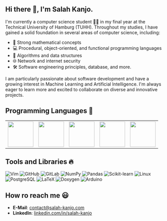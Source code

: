## Hi there 👋, I'm Salah Kanjo.

I'm currently a computer science student :student: in my final year at the Technical University of Hamburg (TUHH). Throughout my studies, I have gained a solid foundation in several areas of computer science, including:

  - :triangular_ruler: Strong mathematical concepts 
  - :computer: Procedural, object-oriented, and functional programming languages
  - :1234: Algorithms and data structures
  - :globe_with_meridians: Network and internet security
  - :hammer_and_wrench: Software engineering principles, database, and more.

I am particularly passionate about software development and have a growing interest in Machine Learning and Artificial Intelligence. I'm always eager to learn more and excited to collaborate on diverse and innovative projects.
<br>
## Programming Languages 🚀
<table>
  <tr>
    <td><img src="https://cdn.jsdelivr.net/gh/devicons/devicon/icons/c/c-original.svg" width="80" height="80"/></td>
    <td><img src="https://cdn.jsdelivr.net/gh/devicons/devicon/icons/cplusplus/cplusplus-original.svg" width="80" height="80"/></td>
    <td><img src="https://cdn.jsdelivr.net/gh/devicons/devicon/icons/python/python-original.svg" width="80" height="80"/></td>
    <td><img src="https://cdn.jsdelivr.net/gh/devicons/devicon/icons/haskell/haskell-original.svg" width="80" height="80"/></td>
    <td><img src="https://cdn.jsdelivr.net/gh/devicons/devicon/icons/r/r-original.svg" width="80" height="80"/></td>
  </tr>
</table>

## Tools and Libraries 🔥
![Vim](https://img.shields.io/badge/-Vim-019733?style=flat&logo=vim&logoColor=white)
![GitHub](https://img.shields.io/badge/-GitHub-181717?style=flat&logo=github)
![GitLab](https://img.shields.io/badge/-GitLab-FC6D26?style=flat&logo=gitlab&logoColor=white)
![NumPy](https://img.shields.io/badge/-NumPy-013243?style=flat&logo=numpy&logoColor=white)
![Pandas](https://img.shields.io/badge/-Pandas-150458?style=flat&logo=pandas&logoColor=white)
![Scikit-learn](https://img.shields.io/badge/-Scikit--learn-F7931E?style=flat&logo=scikit-learn&logoColor=white)
![Linux](https://img.shields.io/badge/-Linux-FCC624?style=flat&logo=linux&logoColor=black)
![PostgreSQL](https://img.shields.io/badge/-PostgreSQL-336791?style=flat&logo=postgresql&logoColor=white)
![LaTeX](https://img.shields.io/badge/-LaTeX-008080?style=flat&logo=latex&logoColor=white)
![Doxygen](https://img.shields.io/badge/-Doxygen-21759B?style=flat&logo=doxygen&logoColor=white)
![Arduino](https://img.shields.io/badge/-Arduino-21759B?style=flat&logo=Arduino&logoColor=green)

## How ro reach me :smiley:
- **E-Mail**: [contact@salah-kanjo.com](mailto:contact@salah-kanjo.com)
- **LinkedIn**: [linkedin.com/in/salah-kanjo](https://www.linkedin.com/in/salah-kanjo-151434208/)
